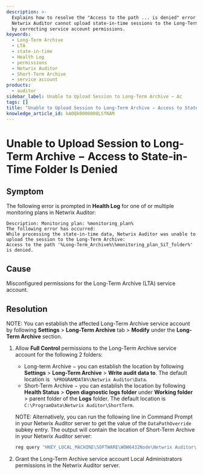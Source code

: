 ```yaml
---
description: >-
  Explains how to resolve the "Access to the path ... is denied" error when
  Netwrix Auditor cannot upload state-in-time sessions to the Long-Term Archive
  by correcting service account permissions.
keywords:
  - Long-Term Archive
  - LTA
  - state-in-time
  - Health Log
  - permissions
  - Netwrix Auditor
  - Short-Term Archive
  - service account
products:
  - auditor
sidebar_label: Unable to Upload Session to Long-Term Archive − Ac
tags: []
title: "Unable to Upload Session to Long-Term Archive − Access to State-in-Time Folder Is Denied"
knowledge_article_id: kA0Qk0000000LSfKAM
---
```


# Unable to Upload Session to Long-Term Archive − Access to State-in-Time Folder Is Denied

## Symptom

The following error is prompted in **Health Log** for one of or multiple monitoring plans in Netwrix Auditor:

```
Description: Monitoring plan: %monitoring_plan% 
The following error has occurred: 
While processing the state-in-time data, Netwrix Auditor was unable to upload the session to the Long-Term Archive:
Access to the path '%Long-Term_Archive%\%monitoring_plan_SiT_folder%' is denied.
```

## Cause

Misconfigured permissions for the Long-Term Archive (LTA) service account.

## Resolution

NOTE: You can establish the affected Long-Term Archive service account by following **Settings** > **Long-Term Archive** tab > **Modify** under the **Long-Term Archive** section.

1. Allow **Full Control** permissions to the Long-Term Archive service account for the following 2 folders:

   - Long-term Archive − you can establish the location by following **Settings** > **Long-Term Archive** > **Write audit data to**. The default location is ` %PROGRAMDATA%\Netwrix Auditor\Data`.
   - Short-Term Archive − you can establish the location by following **Health Status** > **Open diagnostic logs folder** under **Working folder** > parent folder of the **Logs** folder. The default location is `C:\ProgramData\Netwrix Auditor\ShortTerm`.

   NOTE: Alternatively, you can run the following line in Command Prompt in your Netwrix Auditor server to get the value of the `DataPathOverride` subkey entry. The output will contain the location of Short-Term Archive in your Netwrix Auditor server:

   ```powershell
   reg query "HKEY_LOCAL_MACHINE\SOFTWARE\WOW6432Node\Netwrix Auditor\DataPathOverride"
   ```

2. Grant the Long-Term Archive service account Local Administrators permissions in the Netwrix Auditor server.
